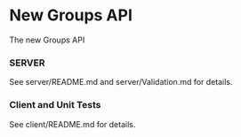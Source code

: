 # New Groups API

The new Groups API 

### SERVER
  See server/README.md and server/Validation.md for details.


### Client and Unit Tests
  See client/README.md for details.

